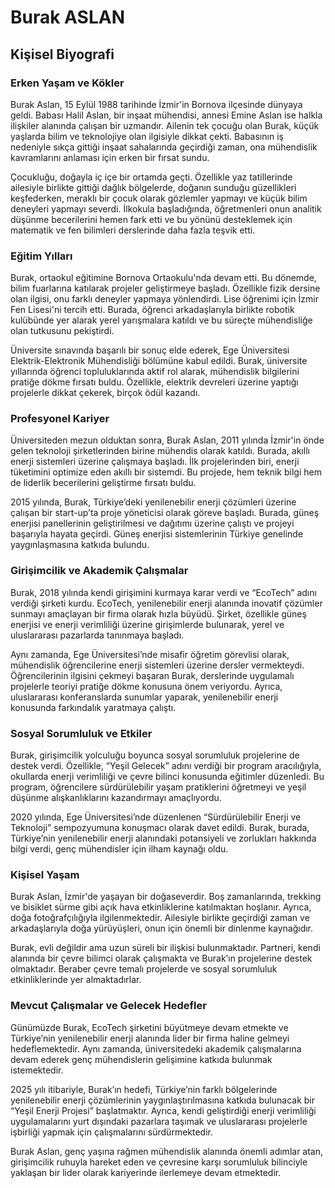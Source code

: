 # Burak ASLAN

## Kişisel Biyografi

### Erken Yaşam ve Kökler

Burak Aslan, 15 Eylül 1988 tarihinde İzmir'in Bornova ilçesinde dünyaya geldi. Babası Halil Aslan, bir inşaat mühendisi, annesi Emine Aslan ise halkla ilişkiler alanında çalışan bir uzmandır. Ailenin tek çocuğu olan Burak, küçük yaşlarda bilim ve teknolojiye olan ilgisiyle dikkat çekti. Babasının iş nedeniyle sıkça gittiği inşaat sahalarında geçirdiği zaman, ona mühendislik kavramlarını anlaması için erken bir fırsat sundu.

Çocukluğu, doğayla iç içe bir ortamda geçti. Özellikle yaz tatillerinde ailesiyle birlikte gittiği dağlık bölgelerde, doğanın sunduğu güzellikleri keşfederken, meraklı bir çocuk olarak gözlemler yapmayı ve küçük bilim deneyleri yapmayı severdi. İlkokula başladığında, öğretmenleri onun analitik düşünme becerilerini hemen fark etti ve bu yönünü desteklemek için matematik ve fen bilimleri derslerinde daha fazla teşvik etti.

### Eğitim Yılları

Burak, ortaokul eğitimine Bornova Ortaokulu'nda devam etti. Bu dönemde, bilim fuarlarına katılarak projeler geliştirmeye başladı. Özellikle fizik dersine olan ilgisi, onu farklı deneyler yapmaya yönlendirdi. Lise öğrenimi için İzmir Fen Lisesi'ni tercih etti. Burada, öğrenci arkadaşlarıyla birlikte robotik kulübünde yer alarak yerel yarışmalara katıldı ve bu süreçte mühendisliğe olan tutkusunu pekiştirdi.

Üniversite sınavında başarılı bir sonuç elde ederek, Ege Üniversitesi Elektrik-Elektronik Mühendisliği bölümüne kabul edildi. Burak, üniversite yıllarında öğrenci topluluklarında aktif rol alarak, mühendislik bilgilerini pratiğe dökme fırsatı buldu. Özellikle, elektrik devreleri üzerine yaptığı projelerle dikkat çekerek, birçok ödül kazandı.

### Profesyonel Kariyer

Üniversiteden mezun olduktan sonra, Burak Aslan, 2011 yılında İzmir'in önde gelen teknoloji şirketlerinden birine mühendis olarak katıldı. Burada, akıllı enerji sistemleri üzerine çalışmaya başladı. İlk projelerinden biri, enerji tüketimini optimize eden akıllı bir sistemdi. Bu projede, hem teknik bilgi hem de liderlik becerilerini geliştirme fırsatı buldu.

2015 yılında, Burak, Türkiye’deki yenilenebilir enerji çözümleri üzerine çalışan bir start-up’ta proje yöneticisi olarak göreve başladı. Burada, güneş enerjisi panellerinin geliştirilmesi ve dağıtımı üzerine çalıştı ve projeyi başarıyla hayata geçirdi. Güneş enerjisi sistemlerinin Türkiye genelinde yaygınlaşmasına katkıda bulundu.

### Girişimcilik ve Akademik Çalışmalar

Burak, 2018 yılında kendi girişimini kurmaya karar verdi ve “EcoTech” adını verdiği şirketi kurdu. EcoTech, yenilenebilir enerji alanında inovatif çözümler sunmayı amaçlayan bir firma olarak hızla büyüdü. Şirket, özellikle güneş enerjisi ve enerji verimliliği üzerine girişimlerde bulunarak, yerel ve uluslararası pazarlarda tanınmaya başladı.

Aynı zamanda, Ege Üniversitesi’nde misafir öğretim görevlisi olarak, mühendislik öğrencilerine enerji sistemleri üzerine dersler vermekteydi. Öğrencilerinin ilgisini çekmeyi başaran Burak, derslerinde uygulamalı projelerle teoriyi pratiğe dökme konusuna önem veriyordu. Ayrıca, uluslararası konferanslarda sunumlar yaparak, yenilenebilir enerji konusunda farkındalık yaratmaya çalıştı.

### Sosyal Sorumluluk ve Etkiler

Burak, girişimcilik yolculuğu boyunca sosyal sorumluluk projelerine de destek verdi. Özellikle, “Yeşil Gelecek” adını verdiği bir program aracılığıyla, okullarda enerji verimliliği ve çevre bilinci konusunda eğitimler düzenledi. Bu program, öğrencilere sürdürülebilir yaşam pratiklerini öğretmeyi ve yeşil düşünme alışkanlıklarını kazandırmayı amaçlıyordu.

2020 yılında, Ege Üniversitesi’nde düzenlenen “Sürdürülebilir Enerji ve Teknoloji” sempozyumuna konuşmacı olarak davet edildi. Burak, burada, Türkiye’nin yenilenebilir enerji alanındaki potansiyeli ve zorlukları hakkında bilgi verdi, genç mühendisler için ilham kaynağı oldu.

### Kişisel Yaşam

Burak Aslan, İzmir'de yaşayan bir doğaseverdir. Boş zamanlarında, trekking ve bisiklet sürme gibi açık hava etkinliklerine katılmaktan hoşlanır. Ayrıca, doğa fotoğrafçılığıyla ilgilenmektedir. Ailesiyle birlikte geçirdiği zaman ve arkadaşlarıyla doğa yürüyüşleri, onun için önemli bir dinlenme kaynağıdır.

Burak, evli değildir ama uzun süreli bir ilişkisi bulunmaktadır. Partneri, kendi alanında bir çevre bilimci olarak çalışmakta ve Burak’ın projelerine destek olmaktadır. Beraber çevre temalı projelerde ve sosyal sorumluluk etkinliklerinde yer almaktadırlar.

### Mevcut Çalışmalar ve Gelecek Hedefler

Günümüzde Burak, EcoTech şirketini büyütmeye devam etmekte ve Türkiye’nin yenilenebilir enerji alanında lider bir firma haline gelmeyi hedeflemektedir. Aynı zamanda, üniversitedeki akademik çalışmalarına devam ederek genç mühendislerin gelişimine katkıda bulunmak istemektedir.

2025 yılı itibariyle, Burak’ın hedefi, Türkiye’nin farklı bölgelerinde yenilenebilir enerji çözümlerinin yaygınlaştırılmasına katkıda bulunacak bir “Yeşil Enerji Projesi” başlatmaktır. Ayrıca, kendi geliştirdiği enerji verimliliği uygulamalarını yurt dışındaki pazarlara taşımak ve uluslararası projelerle işbirliği yapmak için çalışmalarını sürdürmektedir.

Burak Aslan, genç yaşına rağmen mühendislik alanında önemli adımlar atan, girişimcilik ruhuyla hareket eden ve çevresine karşı sorumluluk bilinciyle yaklaşan bir lider olarak kariyerinde ilerlemeye devam etmektedir.